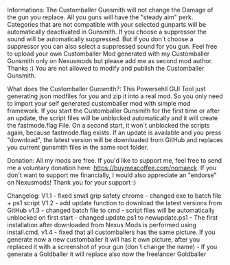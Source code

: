 Informations:
The Customballer Gunsmith will not change the Damage of the gun you replace.
All you guns will have the "steady aim" perk.
Categories that are not compatible with your selected gunparts will be automatically deactivated in Gunsmith.
If you choose a suppressor the sound will be automatically suppressed. But if you don´t choose a suppressor you can also select a suppressed sound for you gun.
Feel free to upload your own Customballer Mod generated with my Customballer Gunsmith only on Nexusmods but please add me as second mod author. Thanks :)
You are not allowed to modify and publish the Customballer Gunsmith.


What does the Customballer Gunsmith?:
This Powersehll GUI Tool just generating json modfiles for you and zip it into a real mod.
So you only need to import your self generated customballer mod with simple mod framework.
If you start the Customballer Gunsmith for the first time or after an update, the script files will be unblocked automatically and it will create the fastmode.flag File.
On a second start, it won´t unblocked the scripts again, because fastmode.flag exists.
If an update is available and you press "download", the latest version will be downloaded from GitHub and replaces you current gunsmith files in the same root folder.

Donation:
All my mods are free. If you'd like to support me, feel free to send me a voluntary donation here: https://buymeacoffee.com/nomaeck.
If you don't want to support me financially, I would also appreciate an "endorse" on Nexusmods!
Thank you for your support :)


Changelog:
V1.1 - fixed small grip safety chrome - changed exe to batch file + ps1 script
V1.2 - add update function to download the latest versions from GitHub
v1.3 - changed batch file to cmd - script files will be automatically unblocked on first start - changed update.ps1 to newupdate.ps1 - The first installation after downloaded from Nexus Mods is performed using install.cmd.
v1.4 - fixed that all customballers has the same picture. If you generate now a new customballer it will has it own picture, after you replaced it with a screenshot of your gun (don´t change the name) - If you generate a Goldballer it will replace also now the freelancer Goldballer
